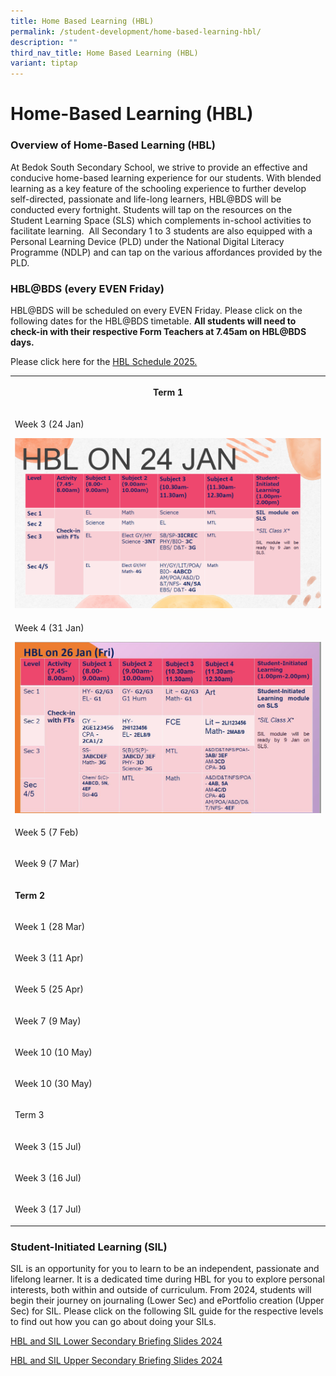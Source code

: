 ```yaml
---
title: Home Based Learning (HBL)
permalink: /student-development/home-based-learning-hbl/
description: ""
third_nav_title: Home Based Learning (HBL)
variant: tiptap
---
```

<h1>Home-Based Learning (HBL)</h1>
<h3>Overview of Home-Based Learning (HBL)&nbsp;</h3>
<p>At&nbsp;Bedok South Secondary School, we strive to provide an effective
and conducive home-based learning experience for our students. With blended
learning as a key feature of the schooling experience to further develop
self-directed, passionate and life-long learners, HBL@BDS will be conducted
every fortnight. Students will tap on the resources on the Student Learning
Space (SLS) which complements in-school activities to facilitate learning.&nbsp;&nbsp;All
Secondary 1 to 3 students are also equipped with a Personal Learning Device
(PLD) under the National Digital Literacy Programme (NDLP) and can tap
on the various affordances provided by the PLD.</p>
<h3>HBL@BDS (every EVEN Friday)</h3>
<p>HBL@BDS will be scheduled on every EVEN Friday. Please click on the following
dates for the HBL@BDS timetable.&nbsp;<strong>All students will need to check-in with their respective Form Teachers at 7.45am on HBL@BDS days.</strong>
</p>
<p>Please click here for the <a href="https://go.gov.sg/bdshbl2025" rel="noopener nofollow" target="_blank">HBL Schedule 2025.</a>
</p>
<table style="minWidth: 25px">
<colgroup>
<col>
</colgroup>
<tbody>
<tr>
<th rowspan="1" colspan="1">
<p><strong>Term 1</strong>
</p>
</th>
</tr>
<tr>
<td rowspan="1" colspan="1">
<p>Week 3 (24 Jan)</p>
<div class="isomer-image-wrapper">
<img style="width: 100%" height="auto" width="100%" alt="" src="/images/Student Development/Home_Based_Learning/24Jan.png">
</div>
</td>
</tr>
<tr>
<td rowspan="1" colspan="1">
<p>Week 4 (31 Jan)</p>
<div class="isomer-image-wrapper">
<img style="width: 100%" height="auto" width="100%" alt="" src="/images/Home%20Based%20Learning/26Jan.JPG">
</div>
</td>
</tr>
<tr>
<td rowspan="1" colspan="1">
<p>Week 5 (7 Feb)</p>
</td>
</tr>
<tr>
<td rowspan="1" colspan="1">
<p>Week 9 (7 Mar)</p>
</td>
</tr>
<tr>
<td rowspan="1" colspan="1">
<p><strong>Term 2</strong>
</p>
</td>
</tr>
<tr>
<td rowspan="1" colspan="1">
<p>Week 1 (28 Mar)</p>
</td>
</tr>
<tr>
<td rowspan="1" colspan="1">
<p>Week 3 (11 Apr)</p>
</td>
</tr>
<tr>
<td rowspan="1" colspan="1">
<p>Week 5 (25 Apr)</p>
</td>
</tr>
<tr>
<td rowspan="1" colspan="1">
<p>Week 7 (9 May)</p>
<p></p>
</td>
</tr>
<tr>
<td rowspan="1" colspan="1">
<p>Week 10 (10 May)</p>
<p></p>
</td>
</tr>
<tr>
<td rowspan="1" colspan="1">
<p>Week 10 (30 May)</p>
</td>
</tr>
<tr>
<td rowspan="1" colspan="1">
<p>Term 3</p>
</td>
</tr>
<tr>
<td rowspan="1" colspan="1">
<p>Week 3 (15 Jul)</p>
</td>
</tr>
<tr>
<td rowspan="1" colspan="1">
<p>Week 3 (16 Jul)</p>
</td>
</tr>
<tr>
<td rowspan="1" colspan="1">
<p>Week 3 (17 Jul)</p>
</td>
</tr>
</tbody>
</table>
<h3>Student-Initiated Learning (SIL)</h3>
<p>SIL is an opportunity for you to learn to be an independent, passionate
and lifelong learner. It is a dedicated time during HBL for you to explore
personal interests, both within and outside of curriculum. From 2024, students
will begin their journey on journaling (Lower Sec) and ePortfolio creation
(Upper Sec) for SIL. Please click on the following SIL guide for the respective
levels to find out how you can go about doing your SILs.</p>
<p><a href="https://go.gov.sg/hblsillowersecbriefing2024" rel="noopener noreferrer nofollow" target="_blank">HBL and SIL Lower Secondary Briefing Slides 2024</a>
</p>
<p><a href="https://go.gov.sg/hblsiluppersecbriefing2024" rel="noopener noreferrer nofollow" target="_blank">HBL and SIL Upper Secondary Briefing Slides 2024</a>
</p>